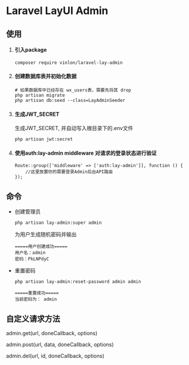 # Laravel LayUI Admin

## 使用

1. #### 引入package 

    ```shell script
    composer require vinlon/laravel-lay-admin
    ```
4. #### 创建数据库表并初始化数据

    ```
    # 如果数据库中已经存在 wx_users表，需要先将其 drop
    php artisan migrate
    php artisan db:seed --class=LayAdminSeeder
    ```
   
5. #### 生成JWT_SECRET

    生成JWT_SECRET, 并自动写入根目录下的.env文件
    
    ```
    php artisan jwt:secret
    ```

7. #### 使用auth:lay-admin middleware 对请求的登录状态进行验证

    ```
    Route::group(['middleware' => ['auth:lay-admin']], function () {
        //这里放置你的需要登录Admin后台API路由
    });
    ```


## 命令

- 创建管理员

    ```
    php artisan lay-admin:super admin
    ```

    为用户生成随机密码并输出

    ```
    =====用户创建成功=====
    用户名：admin
    密码：PkLNPdyC
    ```

- 重置密码

    ```
    php artisan lay-admin:reset-password admin admin
    ```

    ```
    =====重置成功=====
    当前密码为： admin
    ```

 


## 自定义请求方法 

admin.get(url, doneCallback, options)

admin.post(url, data, doneCallback, options)

admin.del(url, id, doneCallback, options)






